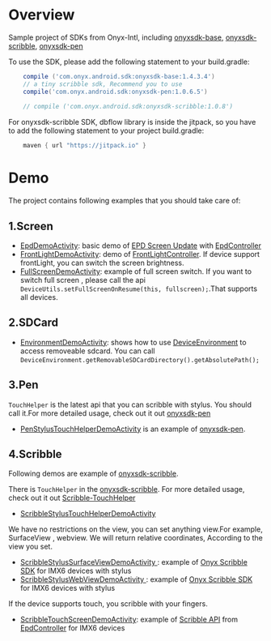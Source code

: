 # Overview
Sample project of SDKs from Onyx-Intl, including [onyxsdk-base](doc/Onyx-Base-SDK.md), [onyxsdk-scribble](doc/Onyx-Scribble-SDK.md), [onyxsdk-pen](doc/Onyx-Pen-SDK.md)

To use the SDK, please add the following statement to your build.gradle:
```gradle
    compile ('com.onyx.android.sdk:onyxsdk-base:1.4.3.4')
	// a tiny scribble sdk, Recommend you to use
    compile('com.onyx.android.sdk:onyxsdk-pen:1.0.6.5')
	
    // compile ('com.onyx.android.sdk:onyxsdk-scribble:1.0.8')
```

    
For onyxsdk-scribble SDK, dbflow library is inside the jitpack, so you have to add the following statement to your project build.gradle:
```gradle
    maven { url "https://jitpack.io" }
```

# Demo
The project contains following examples that you should take care of:

## 1.Screen
* [EpdDemoActivity](app/sample/src/main/java/com/onyx/android/sample/EpdDemoActivity.java): basic demo of [EPD Screen Update](doc/EPD-Screen-Update.md)  with [EpdController](doc/EpdController.md)
* [FrontLightDemoActivity](app/sample/src/main/java/com/onyx/android/sample/FrontLightDemoActivity.java): demo of [FrontLightController](doc/FrontLightController.md). If device support frontLight, you can switch the screen brightness.
* [FullScreenDemoActivity](app/sample/src/main/java/com/onyx/android/sample/FullScreenDemoActivity.java): example of full screen switch. If you want to switch full screen , please call the api ` DeviceUtils.setFullScreenOnResume(this, fullscreen);`.That  supports all devices.

## 2.SDCard
* [EnvironmentDemoActivity](app/sample/src/main/java/com/onyx/android/sample/EnvironmentDemoActivity.java): shows how to use [DeviceEnvironment](doc/DeviceEnvironment.md) to access removeable sdcard. You can call `DeviceEnvironment.getRemovableSDCardDirectory().getAbsolutePath();`

## 3.Pen

`TouchHelper` is the latest api that you can scribble with stylus. You should call it.For more detailed usage, check out it out [onyxsdk-pen](doc/Onyx-Pen-SDK.md)

* [PenStylusTouchHelperDemoActivity](app/sample/src/main/java/com/onyx/android/sample/PenStylusTouchHelperDemoActivity.java) is an example of [onyxsdk-pen](doc/Onyx-Pen-SDK.md).

## 4.Scribble
Following demos are example of [onyxsdk-scribble](doc/Onyx-Scribble-SDK.md).

There is `TouchHelper` in the [onyxsdk-scribble](doc/Onyx-Scribble-SDK.md).
For more detailed usage, check out it out [Scribble-TouchHelper](doc/Scribble-TouchHelper-API.md) 
* [ScribbleStylusTouchHelperDemoActivity ](app/sample/src/main/java/com/onyx/android/sample/ScribbleStylusTouchHelperDemoActivity.java) 

We have no restrictions on the view,  you can set anything view.For example, SurfaceView , webview.
We will return relative coordinates, According to the view you set.
* [ScribbleStylusSurfaceViewDemoActivity ](app/sample/src/main/java/com/onyx/android/sample/ScribbleStylusSurfaceViewDemoActivity.java): example of [Onyx Scribble SDK](doc/Onyx-Scribble-SDK.md) for IMX6 devices with stylus
* [ScribbleStylusWebViewDemoActivity ](app/sample/src/main/java/com/onyx/android/sample/ScribbleStylusWebViewDemoActivity.java): example of [Onyx Scribble SDK](doc/Onyx-Scribble-SDK.md) for IMX6 devices with stylus

If the device supports touch, you scribble with your fingers.
* [ScribbleTouchScreenDemoActivity](app/sample/src/main/java/com/onyx/android/sample/ScribbleTouchScreenDemoActivity.java): example of [Scribble API](doc/Scribble-API.md) from [EpdController](doc/EpdController.md) for IMX6 devices